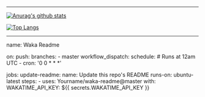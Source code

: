***

[![Anurag's github stats](https://github-readme-stats.vercel.app/api?username=JW5123&show_icons=true&theme=nightowl)](https://github.com/JW5123/github-readme-stats)  

[![Top Langs](https://github-readme-stats.vercel.app/api/top-langs/?username=JW5123&theme=nightowl&layout=compact)](https://github.com/JW5123/github-readme-stats)

***

name: Waka Readme
 
on:
  push:
    branches:
      - master
  workflow_dispatch:
  schedule:
    # Runs at 12am UTC
    - cron: '0 0 * * *'
 
jobs:
  update-readme:
    name: Update this repo's README 
    runs-on: ubuntu-latest
    steps:
      - uses: Yourname/waka-readme@master
        with:
          WAKATIME_API_KEY: ${{ secrets.WAKATIME_API_KEY }}
